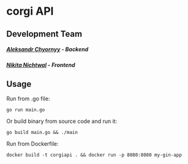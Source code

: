 # corgi API

## Development Team
##### [Aleksandr Chyornyy](https://github.com/chyornyy) - Backend
##### [Nikita Nichtwal](https://github.com/nichtwal) - Frontend

## Usage
Run from .go file:
```
go run main.go
```
Or build binary from source code and run it:
```
go build main.go && ./main
```
Run from Dockerfile:
```
docker build -t corgiapi . && docker run -p 8080:8080 my-gin-app

```
